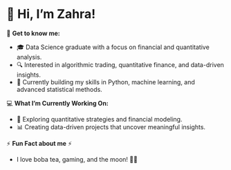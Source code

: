 
# 👋 Hi, I’m Zahra!

🌟 **Get to know me:**
- 🎓 Data Science graduate with a focus on financial and quantitative analysis.
- 🔍 Interested in algorithmic trading, quantitative finance, and data-driven insights.
- 🌱 Currently building my skills in Python, machine learning, and advanced statistical methods.

💻 **What I’m Currently Working On:**
- 🚀 Exploring quantitative strategies and financial modeling.
- 📊 Creating data-driven projects that uncover meaningful insights.

⚡ **Fun Fact about me** ⚡
- I love boba tea, gaming, and the moon! 🌙🌌
